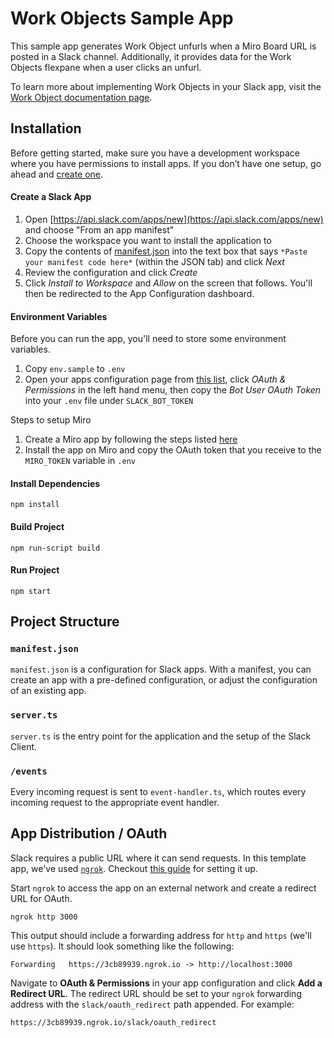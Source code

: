 # Work Objects Sample App

This sample app generates Work Object unfurls when a Miro Board URL is posted in a Slack channel. Additionally, it provides data for the Work Objects flexpane when a user clicks an unfurl.

To learn more about implementing Work Objects in your Slack app, visit the [Work Object documentation page]().

## Installation

Before getting started, make sure you have a development workspace where you have permissions to install apps. If you don’t have one setup, go ahead and [create one](https://slack.com/create).

#### Create a Slack App

1. Open [https://api.slack.com/apps/new](https://api.slack.com/apps/new) and choose "From an app manifest"
2. Choose the workspace you want to install the application to
3. Copy the contents of [manifest.json](./manifest.json) into the text box that says `*Paste your manifest code here*` (within the JSON tab) and click _Next_
4. Review the configuration and click _Create_
5. Click _Install to Workspace_ and _Allow_ on the screen that follows. You'll then be redirected to the App Configuration dashboard.

#### Environment Variables

Before you can run the app, you'll need to store some environment variables.

1. Copy `env.sample` to `.env`
2. Open your apps configuration page from [this list](https://api.slack.com/apps), click _OAuth & Permissions_ in the left hand menu, then copy the _Bot User OAuth Token_ into your `.env` file under `SLACK_BOT_TOKEN`

Steps to setup Miro
1. Create a Miro app by following the steps listed [here](https://developers.miro.com/docs/task-3-run-your-first-app-in-miro)
2. Install the app on Miro and copy the OAuth token that you receive to the `MIRO_TOKEN` variable in `.env`

#### Install Dependencies

`npm install`

#### Build Project

`npm run-script build`

#### Run Project

`npm start`

## Project Structure

### `manifest.json`

`manifest.json` is a configuration for Slack apps. With a manifest, you can create an app with a pre-defined configuration, or adjust the configuration of an existing app.

### `server.ts`

`server.ts` is the entry point for the application and the setup of the Slack Client.

### `/events`

Every incoming request is sent to `event-handler.ts`, which routes every incoming request to the appropriate event handler.

## App Distribution / OAuth
Slack requires a public URL where it can send requests. In this template app, we've used [`ngrok`](https://ngrok.com/download). Checkout [this guide](https://ngrok.com/docs#getting-started-expose) for setting it up.

Start `ngrok` to access the app on an external network and create a redirect URL for OAuth.

```
ngrok http 3000
```

This output should include a forwarding address for `http` and `https` (we'll use `https`). It should look something like the following:

```
Forwarding   https://3cb89939.ngrok.io -> http://localhost:3000
```

Navigate to **OAuth & Permissions** in your app configuration and click **Add a Redirect URL**. The redirect URL should be set to your `ngrok` forwarding address with the `slack/oauth_redirect` path appended. For example:

```
https://3cb89939.ngrok.io/slack/oauth_redirect
```
